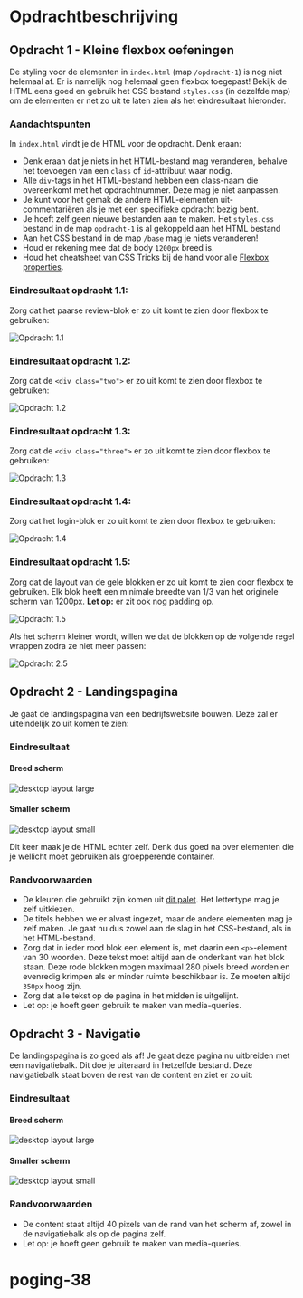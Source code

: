 # Opdrachtbeschrijving

## Opdracht 1 - Kleine flexbox oefeningen

De styling voor de elementen in `index.html` (map `/opdracht-1`) is nog niet helemaal af. Er is namelijk nog helemaal geen flexbox toegepast! Bekijk de HTML eens goed en gebruik het CSS bestand `styles.css` (in dezelfde map) om de elementen er net zo uit te laten zien als het eindresultaat hieronder.

### Aandachtspunten

In `index.html` vindt je de HTML voor de opdracht. Denk eraan:
* Denk eraan dat je niets in het HTML-bestand mag veranderen, behalve het toevoegen van een `class` of `id`-attribuut waar nodig.
* Alle `div`-tags in het HTML-bestand hebben een class-naam die overeenkomt met het opdrachtnummer. Deze mag je niet aanpassen.
* Je kunt voor het gemak de andere HTML-elementen uit-commentariëren als je met een specifieke opdracht bezig bent.
* Je hoeft zelf geen nieuwe bestanden aan te maken. Het `styles.css` bestand in de map `opdracht-1` is al gekoppeld aan het HTML bestand
* Aan het CSS bestand in de map `/base` mag je niets veranderen!
* Houd er rekening mee dat de body `1200px` breed is.
* Houd het cheatsheet van CSS Tricks bij de hand voor alle [Flexbox properties](https://css-tricks.com/snippets/css/a-guide-to-flexbox/).

### Eindresultaat opdracht 1.1:
Zorg dat het paarse review-blok er zo uit komt te zien door flexbox te gebruiken:

![Opdracht 1.1](opdracht-1/assets/one.png "Eindresultaat")

### Eindresultaat opdracht 1.2:
Zorg dat de `<div class="two">` er zo uit komt te zien door flexbox te gebruiken:

![Opdracht 1.2](opdracht-1/assets/two.png "Eindresultaat")

### Eindresultaat opdracht 1.3:
Zorg dat de `<div class="three">` er zo uit komt te zien door flexbox te gebruiken:

![Opdracht 1.3](opdracht-1/assets/three.png "Eindresultaat")

### Eindresultaat opdracht 1.4:
Zorg dat het login-blok er zo uit komt te zien door flexbox te gebruiken:

![Opdracht 1.4](opdracht-1/assets/four.png "Eindresultaat")

### Eindresultaat opdracht 1.5:
Zorg dat de layout van de gele blokken er zo uit komt te zien door flexbox te gebruiken.
Elk blok heeft een minimale breedte van 1/3 van het originele scherm van 1200px. **Let op:** er zit ook nog padding op.

![Opdracht 1.5](opdracht-1/assets/five-big.png "Eindresultaat")

Als het scherm kleiner wordt, willen we dat de blokken op de volgende regel wrappen zodra ze niet meer passen:

![Opdracht 2.5](opdracht-1/assets/five-small.png "Eindresultaat")


## Opdracht 2 - Landingspagina
Je gaat de landingspagina van een bedrijfswebsite bouwen. Deze zal er uiteindelijk zo uit komen te zien:

### Eindresultaat
#### Breed scherm

![desktop layout large](opdracht-2-3/assets/screenshot-large-body.png)
#### Smaller scherm
![desktop layout small](opdracht-2-3/assets/screenshot-small-body.png)

Dit keer maak je de HTML echter zelf. Denk dus goed na over elementen die je wellicht moet gebruiken als groepperende container.

### Randvoorwaarden
* De kleuren die gebruikt zijn komen uit [dit palet](https://coolors.co/151e3f-030027-f2f3d9-dc9e82-c16e70). Het lettertype mag je zelf uitkiezen.
* De titels hebben we er alvast ingezet, maar de andere elementen mag je zelf maken. Je gaat nu dus zowel aan de slag in het CSS-bestand, als in het HTML-bestand.
* Zorg dat in ieder rood blok een element is, met daarin een `<p>`-element van 30 woorden. Deze tekst moet altijd aan de onderkant van het blok staan. Deze rode blokken mogen maximaal 280 pixels breed worden en evenredig krimpen als er minder ruimte beschikbaar is. Ze moeten altijd `350px` hoog zijn.
* Zorg dat alle tekst op de pagina in het midden is uitgelijnt.
* Let op: je hoeft geen gebruik te maken van media-queries.

## Opdracht 3 - Navigatie
De landingspagina is zo goed als af! Je gaat deze pagina nu uitbreiden met een navigatiebalk. Dit doe je uiteraard in hetzelfde bestand. Deze navigatiebalk staat boven de rest van de content en ziet er zo uit:

### Eindresultaat
#### Breed scherm

![desktop layout large](opdracht-2-3/assets/screenshot-large.png)
#### Smaller scherm

![desktop layout small](opdracht-2-3/assets/screenshot-small.png)

### Randvoorwaarden
* De content staat altijd 40 pixels van de rand van het scherm af, zowel in de navigatiebalk als op de pagina zelf.
* Let op: je hoeft geen gebruik te maken van media-queries.

# poging-38
